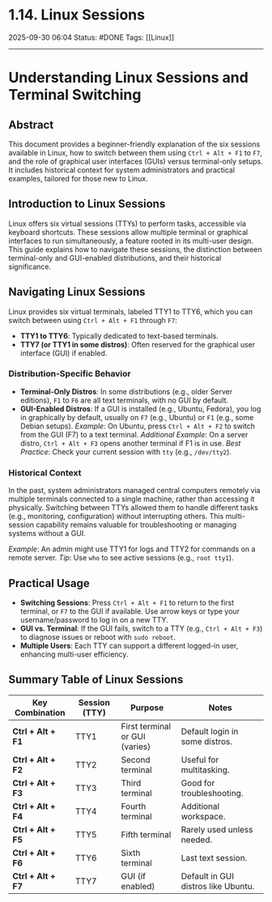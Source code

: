 # 1.14. Linux Sessions

2025-09-30 06:04
Status: #DONE 
Tags: [[Linux]]

---
# Understanding Linux Sessions and Terminal Switching

## Abstract

This document provides a beginner-friendly explanation of the six sessions available in Linux, how to switch between them using `Ctrl + Alt + F1` to `F7`, and the role of graphical user interfaces (GUIs) versus terminal-only setups. It includes historical context for system administrators and practical examples, tailored for those new to Linux.

## Introduction to Linux Sessions

Linux offers six virtual sessions (TTYs) to perform tasks, accessible via keyboard shortcuts. These sessions allow multiple terminal or graphical interfaces to run simultaneously, a feature rooted in its multi-user design. This guide explains how to navigate these sessions, the distinction between terminal-only and GUI-enabled distributions, and their historical significance.

## Navigating Linux Sessions

Linux provides six virtual terminals, labeled TTY1 to TTY6, which you can switch between using `Ctrl + Alt + F1` through `F7`:
- **TTY1 to TTY6**: Typically dedicated to text-based terminals.
- **TTY7 (or TTY1 in some distros)**: Often reserved for the graphical user interface (GUI) if enabled.

### Distribution-Specific Behavior
- **Terminal-Only Distros**: In some distributions (e.g., older Server editions), `F1` to `F6` are all text terminals, with no GUI by default.
- **GUI-Enabled Distros**: If a GUI is installed (e.g., Ubuntu, Fedora), you log in graphically by default, usually on `F7` (e.g., Ubuntu) or `F1` (e.g., some Debian setups).
*Example*: On Ubuntu, press `Ctrl + Alt + F2` to switch from the GUI (F7) to a text terminal.
*Additional Example*: On a server distro, `Ctrl + Alt + F3` opens another terminal if F1 is in use.
*Best Practice*: Check your current session with `tty` (e.g., `/dev/tty2`).

### Historical Context
In the past, system administrators managed central computers remotely via multiple terminals connected to a single machine, rather than accessing it physically. Switching between TTYs allowed them to handle different tasks (e.g., monitoring, configuration) without interrupting others. This multi-session capability remains valuable for troubleshooting or managing systems without a GUI.

*Example*: An admin might use TTY1 for logs and TTY2 for commands on a remote server.
*Tip*: Use `who` to see active sessions (e.g., `root tty1`).

## Practical Usage

- **Switching Sessions**: Press `Ctrl + Alt + F1` to return to the first terminal, or `F7` to the GUI if available. Use arrow keys or type your username/password to log in on a new TTY.
- **GUI vs. Terminal**: If the GUI fails, switch to a TTY (e.g., `Ctrl + Alt + F3`) to diagnose issues or reboot with `sudo reboot`.
- **Multiple Users**: Each TTY can support a different logged-in user, enhancing multi-user efficiency.

## Summary Table of Linux Sessions

| Key Combination     | Session (TTY) | Purpose                        | Notes                               |
| ------------------- | ------------- | ------------------------------ | ----------------------------------- |
| **Ctrl + Alt + F1** | TTY1          | First terminal or GUI (varies) | Default login in some distros.      |
| **Ctrl + Alt + F2** | TTY2          | Second terminal                | Useful for multitasking.            |
| **Ctrl + Alt + F3** | TTY3          | Third terminal                 | Good for troubleshooting.           |
| **Ctrl + Alt + F4** | TTY4          | Fourth terminal                | Additional workspace.               |
| **Ctrl + Alt + F5** | TTY5          | Fifth terminal                 | Rarely used unless needed.          |
| **Ctrl + Alt + F6** | TTY6          | Sixth terminal                 | Last text session.                  |
| **Ctrl + Alt + F7** | TTY7          | GUI (if enabled)               | Default in GUI distros like Ubuntu. |